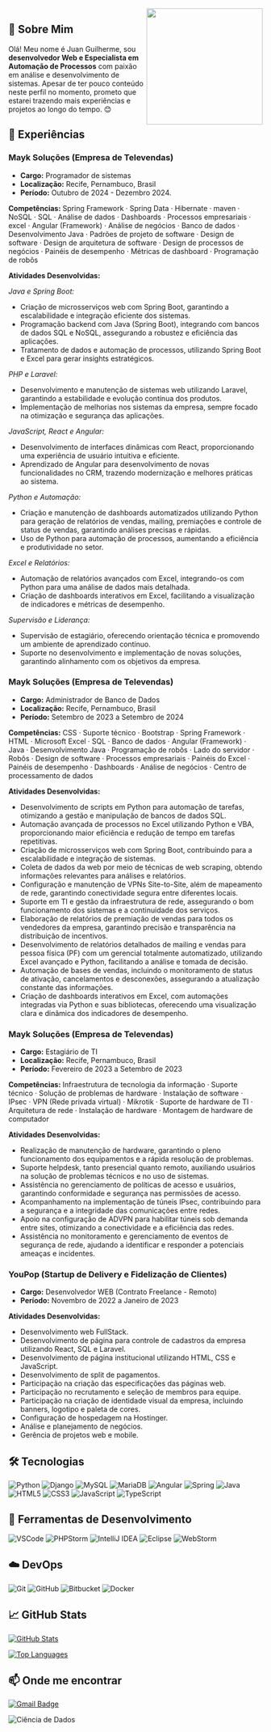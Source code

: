 <!-- Seu GIF de apresentação -->
<img align='right' src="https://media.giphy.com/media/M9gbBd9nbDrOTu1Mqx/giphy.gif" width="230">

## 👋 Sobre Mim

Olá! Meu nome é Juan Guilherme, sou **desenvolvedor Web e Especialista em Automação de Processos** com paixão em análise e desenvolvimento de sistemas. Apesar de ter pouco conteúdo neste perfil no momento, prometo que estarei trazendo mais experiências e projetos ao longo do tempo. 😊

## 💼 Experiências

### Mayk Soluções (Empresa de Televendas)

- **Cargo:** Programador de sistemas
- **Localização:** Recife, Pernambuco, Brasil
- **Período:** Outubro de 2024 - Dezembro 2024.

**Competências:** 
Spring Framework · Spring Data · Hibernate · maven · NoSQL · SQL · Análise de dados · Dashboards · Processos empresariais · excel · Angular (Framework) · Análise de negócios · Banco de dados · Desenvolvimento Java · Padrões de projeto de software · Design de software · Design de arquitetura de software · Design de processos de negócios · Painéis de desempenho · Métricas de dashboard · Programação de robôs

**Atividades Desenvolvidas:**

*Java e Spring Boot:*

- Criação de microsserviços web com Spring Boot, garantindo a escalabilidade e integração eficiente dos sistemas.
- Programação backend com Java (Spring Boot), integrando com bancos de dados SQL e NoSQL, assegurando a robustez e eficiência das aplicações.
- Tratamento de dados e automação de processos, utilizando Spring Boot e Excel para gerar insights estratégicos.

*PHP e Laravel:*

- Desenvolvimento e manutenção de sistemas web utilizando Laravel, garantindo a estabilidade e evolução contínua dos produtos.
- Implementação de melhorias nos sistemas da empresa, sempre focado na otimização e segurança das aplicações.

*JavaScript, React e Angular:*

- Desenvolvimento de interfaces dinâmicas com React, proporcionando uma experiência de usuário intuitiva e eficiente.
- Aprendizado de Angular para desenvolvimento de novas funcionalidades no CRM, trazendo modernização e melhores práticas ao sistema.

*Python e Automação:*

- Criação e manutenção de dashboards automatizados utilizando Python para geração de relatórios de vendas, mailing, premiações e controle de status de vendas, garantindo análises precisas e rápidas.
- Uso de Python para automação de processos, aumentando a eficiência e produtividade no setor.

*Excel e Relatórios:*

- Automação de relatórios avançados com Excel, integrando-os com Python para uma análise de dados mais detalhada.
- Criação de dashboards interativos em Excel, facilitando a visualização de indicadores e métricas de desempenho.

*Supervisão e Liderança:*

- Supervisão de estagiário, oferecendo orientação técnica e promovendo um ambiente de aprendizado contínuo.
- Suporte no desenvolvimento e implementação de novas soluções, garantindo alinhamento com os objetivos da empresa.

### Mayk Soluções (Empresa de Televendas)

- **Cargo:** Administrador de Banco de Dados
- **Localização:** Recife, Pernambuco, Brasil
- **Período:** Setembro de 2023 a Setembro de 2024 

**Competências:** 
CSS · Suporte técnico · Bootstrap · Spring Framework · HTML · Microsoft Excel · SQL · Banco de dados · Angular (Framework) · Java · Desenvolvimento Java · Programação de robôs · Lado do servidor · Robôs · Design de software · Processos empresariais · Painéis do Excel · Painéis de desempenho · Dashboards · Análise de negócios · Centro de processamento de dados

**Atividades Desenvolvidas:**
- Desenvolvimento de scripts em Python para automação de tarefas, otimizando a gestão e manipulação de bancos de dados SQL.
- Automação avançada de processos no Excel utilizando Python e VBA, proporcionando maior eficiência e redução de tempo em tarefas repetitivas.
- Criação de microsserviços web com Spring Boot, contribuindo para a escalabilidade e integração de sistemas.
- Coleta de dados da web por meio de técnicas de web scraping, obtendo informações relevantes para análises e relatórios.
- Configuração e manutenção de VPNs Site-to-Site, além de mapeamento de rede, garantindo conectividade segura entre diferentes locais.
- Suporte em TI e gestão da infraestrutura de rede, assegurando o bom funcionamento dos sistemas e a continuidade dos serviços.
- Elaboração de relatórios de premiação de vendas para todos os vendedores da empresa, garantindo precisão e transparência na distribuição de incentivos.
- Desenvolvimento de relatórios detalhados de mailing e vendas para pessoa física (PF) com um gerencial totalmente automatizado, utilizando Excel avançado e Python, facilitando a análise e tomada de decisão.
- Automação de bases de vendas, incluindo o monitoramento de status de ativação, cancelamentos e desconexões, assegurando a atualização constante das informações.
- Criação de dashboards interativos em Excel, com automações integradas via Python e suas bibliotecas, oferecendo uma visualização clara e dinâmica dos indicadores de desempenho.


### Mayk Soluções (Empresa de Televendas)

- **Cargo:** Estagiário de TI
- **Localização:** Recife, Pernambuco, Brasil
- **Período:** Fevereiro de 2023 a Setembro de 2023

**Competências:** 
Infraestrutura de tecnologia da informação · Suporte técnico · Solução de problemas de hardware · Instalação de software · IPsec · VPN (Rede privada virtual) · Mikrotik · Suporte de hardware de TI · Arquitetura de rede · Instalação de hardware · Montagem de hardware de computador

**Atividades Desenvolvidas:**
- Realização de manutenção de hardware, garantindo o pleno funcionamento dos equipamentos e a rápida resolução de problemas.
- Suporte helpdesk, tanto presencial quanto remoto, auxiliando usuários na solução de problemas técnicos e no uso de sistemas.
- Assistência no gerenciamento de políticas de acesso e usuários, garantindo conformidade e segurança nas permissões de acesso.
- Acompanhamento na implementação de túneis IPsec, contribuindo para a segurança e a integridade das comunicações entre redes.
- Apoio na configuração de ADVPN para habilitar túneis sob demanda entre sites, otimizando a conectividade e a eficiência das redes.
- Assistência no monitoramento e gerenciamento de eventos de segurança de rede, ajudando a identificar e responder a potenciais ameaças e incidentes.
### YouPop (Startup de Delivery e Fidelização de Clientes)

- **Cargo:** Desenvolvedor WEB (Contrato Freelance - Remoto)
- **Período:** Novembro de 2022 a Janeiro de 2023

**Atividades Desenvolvidas:**
- Desenvolvimento web FullStack.
- Desenvolvimento de página para controle de cadastros da empresa utilizando React, SQL e Laravel.
- Desenvolvimento de página institucional utilizando HTML, CSS e JavaScript.
- Desenvolvimento de split de pagamentos.
- Participação na criação das especificações das páginas web.
- Participação no recrutamento e seleção de membros para equipe.
- Participação na criação de identidade visual da empresa, incluindo banners, logotipo e paleta de cores.
- Configuração de hospedagem na Hostinger.
- Análise e planejamento de negócios.
- Gerência de projetos web e mobile.


## 🛠️ Tecnologias

![Python](https://img.shields.io/badge/Python-%2314354C.svg?style=for-the-badge&logo=python&logoColor=white)
![Django](https://img.shields.io/badge/Django-%23092E20.svg?style=for-the-badge&logo=django&logoColor=white)
![MySQL](https://img.shields.io/badge/mysql-%2300f.svg?style=for-the-badge&logo=mysql&logoColor=white)
![MariaDB](https://img.shields.io/badge/MariaDB-003545?style=for-the-badge&logo=mariadb&logoColor=white)
![Angular](https://img.shields.io/badge/angular-%23DD0031.svg?style=for-the-badge&logo=angular&logoColor=white)
![Spring](https://img.shields.io/badge/spring-%236DB33F.svg?style=for-the-badge&logo=spring&logoColor=white)
![Java](https://img.shields.io/badge/java-%23ED8B00.svg?style=for-the-badge&logo=java&logoColor=white)
![HTML5](https://img.shields.io/badge/html5-%23E34F26.svg?style=for-the-badge&logo=html5&logoColor=white)
![CSS3](https://img.shields.io/badge/css3-%231572B6.svg?style=for-the-badge&logo=css3&logoColor=white)
![JavaScript](https://img.shields.io/badge/JavaScript-323330?style=for-the-badge&logo=javascript&logoColor=F7DF1E)
![TypeScript](https://img.shields.io/badge/typescript-%23007ACC.svg?style=for-the-badge&logo=typescript&logoColor=white)

## 🧰 Ferramentas de Desenvolvimento

![VSCode](https://img.shields.io/badge/VSCode-0078D4?style=for-the-badge&logo=visual%20studio%20code&logoColor=white)
![PHPStorm](http://img.shields.io/badge/-PHPStorm-181717?style=for-the-badge&logo=phpstorm&logoColor=white)
![IntelliJ IDEA](https://img.shields.io/badge/IntelliJ_IDEA-000000.svg?style=for-the-badge&logo=intellij-idea&logoColor=white)
![Eclipse](https://img.shields.io/badge/Eclipse-2C2255?style=for-the-badge&logo=eclipse&logoColor=white)
![WebStorm](https://img.shields.io/badge/WebStorm-000000?style=for-the-badge&logo=WebStorm&logoColor=white)

## ☁️ DevOps

![Git](https://img.shields.io/badge/-Git-333333?style=flat&logo=git)
![GitHub](https://img.shields.io/badge/-GitHub-333333?style=flat&logo=github)
![Bitbucket](https://img.shields.io/badge/-Bitbucket-333333?style=flat&logo=bitbucket)
![Docker](https://img.shields.io/badge/-Docker-333333?style=flat&logo=docker)

## 📈 GitHub Stats

[![GitHub Stats](https://github-readme-stats.vercel.app/api?username=juannaee&theme=tokyonight&show_icons=true)](https://github.com/anuraghazra/github-readme-stats)

[![Top Languages](https://github-readme-stats.vercel.app/api/top-langs/?username=juannaee&hide=html&layout=compact&theme=tokyonight)](https://github.com/anuraghazra/github-readme-stats)

## 📫 Onde me encontrar

<p align="left">
  
  [![Gmail Badge](https://img.shields.io/badge/-juangsilvalemos@gmail.com-c14438?style=flat-square&logo=Gmail&logoColor=white&link=mailto:juangsilvalemos@gmail.com)](mailto:juangsilvalemos@gmail.com)
  
  
</p>

![Ciência de Dados](https://media.giphy.com/media/3oKIPnAiaMCws8nOsE/giphy.gif)

